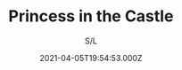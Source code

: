 ---
id: '0bab9757-03ae-45f7-bc5f-0785c5f60b00'
type: 'movie' # Filme, Série, Anime
title: "Princess in the Castle"
synopsis: []
originalTitle: "Princess in the Castle"
date: '2021-04-05T19:54:53.000Z'
update: '2021-04-05T19:54:53.000Z'
releaseDate: '2019-10-31T03:00:00.000Z'
imdb:
  rating: '4.7' # 8.5
  id: '' # tt0470752
duration: '1h 18 Min'
trailer:
  urls: [
    'O3CIXEAjcc8',
  ]
tags: ['1080p']
genre: ['Drama', 'Suspense'] #
quality: 'WEB-DL' # BluRay, WEB-DL, HDTV, WEB-DL4K, WEB-DLe
format: 'Mkv' # MKV, MP4, TS
audio: 'Português' # Dublado, Legendado, Dual Audio, Dub & Leg
subtitle: 'S/L' # Português, inglês,
size: '1.49 GB' # 4.8 GB
audioQuality: 10
videoQuality: 10
directors: []
#  - name: 'Lana Wachowski'
#    image: ''
#  - name: 'Lilly Wachowski'
#    image: ''
cast: []
#  - name: 'Keanu Reeves'
#    image: ''
#    characterName: 'Neo'
writers: []
#  - name: ''
#    image: ''
maturityRating:
  age: '' # L , 10, 12, 14, 16, 18
  topics: [''] # Violence, Illegal drugs, Inappropriate Language, Legal Drugs, Sexual Content, Extreme Violence
###########################################
download:
  
  - url: 'magnet:?xt=urn:btih:8982C989C23B05959F859A4530C1F89B3BEA749C&dn=Princess.in.the.Castle.2019.1080p.WEBRip.Dublado.mkv&tr=udp%3a%2f%2ftracker.openbittorrent.com%3a80%2fannounce&tr=udp%3a%2f%2ftracker.opentrackr.org%3a1337%2fannounce&tr=http%3a%2f%2fretracker.hq.ertelecom.ru%2fannounce'
    resolution: '1080p' # 720p, 1080p, 4K,
    audio: 'Dublado' # Dublado, Legendado, Dual Audio
    size: '' # 4.8 GB
    quality: '' # BluRay, WEB-DL
    format: '' # MKV
images:
  cover: '/assets/movies/princess-in-the-castle.jpg'
  background: '/assets/movies/'
---